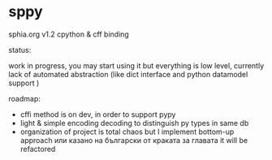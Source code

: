 # sppy
sphia.org v1.2  cpython & cff binding 


status:

work in progress, you may start using it but everything is low level, currently lack of automated abstraction (like dict interface and python datamodel support )

roadmap:

* cffi method is on dev, in order to support pypy
* light & simple encoding decoding to distinguish py types in same db
* organization of project is total chaos but I implement bottom-up approach или казано на български от краката за главата it will be refactored

